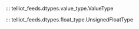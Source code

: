 ::: telliot_feeds.dtypes.value_type.ValueType

::: telliot_feeds.dtypes.float_type.UnsignedFloatType
